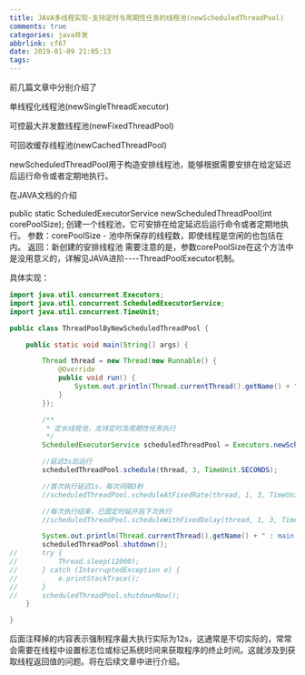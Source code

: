 ```yaml
---
title: JAVA多线程实现-支持定时与周期性任务的线程池(newScheduledThreadPool)
comments: true
categories: java并发
abbrlink: cf67
date: 2019-01-09 21:05:13
tags:
---
```


前几篇文章中分别介绍了

单线程化线程池(newSingleThreadExecutor)

可控最大并发数线程池(newFixedThreadPool)

可回收缓存线程池(newCachedThreadPool)

<!-- more -->

newScheduledThreadPool用于构造安排线程池，能够根据需要安排在给定延迟后运行命令或者定期地执行。

在JAVA文档的介绍

public static ScheduledExecutorService newScheduledThreadPool(int corePoolSize);
创建一个线程池，它可安排在给定延迟后运行命令或者定期地执行。
参数：corePoolSize - 池中所保存的线程数，即使线程是空闲的也包括在内。
返回：新创建的安排线程池
需要注意的是，参数corePoolSize在这个方法中是没用意义的，详解见JAVA进阶----ThreadPoolExecutor机制。

具体实现：

```java
import java.util.concurrent.Executors;
import java.util.concurrent.ScheduledExecutorService;
import java.util.concurrent.TimeUnit;

public class ThreadPoolByNewScheduledThreadPool {

	public static void main(String[] args) {

		Thread thread = new Thread(new Runnable() {
			@Override
			public void run() {
				System.out.println(Thread.currentThread().getName() + " : 延迟3秒");
			}
		});

		/**
		 * 定长线程池，支持定时及周期性任务执行
		 */
		ScheduledExecutorService scheduledThreadPool = Executors.newScheduledThreadPool(5);

		//延迟3s后运行
		scheduledThreadPool.schedule(thread, 3, TimeUnit.SECONDS);

		//首次执行延迟1s，每次间隔3秒
		//scheduledThreadPool.scheduleAtFixedRate(thread, 1, 3, TimeUnit.SECONDS);

		//每次执行结束，已固定时延开启下次执行
		//scheduledThreadPool.scheduleWithFixedDelay(thread, 1, 3, TimeUnit.SECONDS);

		System.out.println(Thread.currentThread().getName() + " : main thread");
		scheduledThreadPool.shutdown();
//		try {
//			Thread.sleep(12000);
//		} catch (InterruptedException e) {
//			e.printStackTrace();
//		}
//		scheduledThreadPool.shutdownNow();
	}

}
```

后面注释掉的内容表示强制程序最大执行实际为12s，这通常是不切实际的，常常会需要在线程中设置标志位或标记系统时间来获取程序的终止时间。这就涉及到获取线程返回值的问题。将在后续文章中进行介绍。
